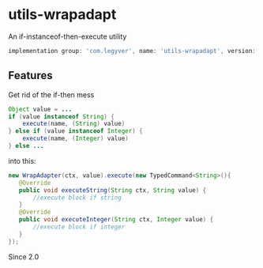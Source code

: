 # utils-wrapadapt
An if-instanceof-then-execute utility

```gradle
implementation group: 'com.legyver', name: 'utils-wrapadapt', version: '2.0.0.0-alpha'
```
## Features
Get rid of the if-then mess
```java
Object value = ...
if (value instanceof String) {
	execute(name, (String) value)
} else if (value instanceof Integer) {
	execute(name, (Integer) value)
} else ...
```
 into this:
 ```java
 new WrapAdapter(ctx, value).execute(new TypedCommand<String>(){
    @Override
    public void executeString(String ctx, String value) {
    	//execute block if string
    }
    @Override
    public void executeInteger(String ctx, Integer value) {
    	//execute block if integer
    }
});
```
Since 2.0